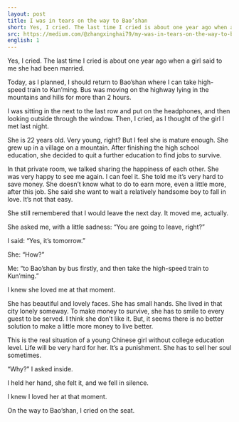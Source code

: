 ```yaml
---
layout: post
title: I was in tears on the way to Bao’shan
short: Yes, I cried. The last time I cried is about one year ago when a girl said to me she had been married.
src: https://medium.com/@zhangxinghai79/my-was-in-tears-on-the-way-to-baoshan-bfa25f814c85
english: 1
---
```


Yes, I cried. The last time I cried is about one year ago when a girl said to me she had been married.

Today, as I planned, I should return to Bao’shan where I can take high-speed train to Kun’ming. Bus was moving on the highway lying in the mountains and hills for more than 2 hours.

I was sitting in the next to the last row and put on the headphones, and then looking outside through the window. Then, I cried, as I thought of the girl I met last night.

She is 22 years old. Very young, right? But I feel she is mature enough. She grew up in a village on a mountain. After finishing the high school education, she decided to quit a further education to find jobs to survive.

In that private room, we talked sharing the happiness of each other. She was very happy to see me again. I can feel it. She told me it’s very hard to save money. She doesn’t know what to do to earn more, even a little more, after this job. She said she want to wait a relatively handsome boy to fall in love. It’s not that easy.

She still remembered that I would leave the next day. It moved me, actually.

She asked me, with a little sadness: “You are going to leave, right?”

I said: “Yes, it’s tomorrow.”

She: “How?”

Me: “to Bao’shan by bus firstly, and then take the high-speed train to Kun’ming.”

I knew she loved me at that moment.

She has beautiful and lovely faces. She has small hands. She lived in that city lonely someway. To make money to survive, she has to smile to every guest to be served. I think she don’t like it. But, it seems there is no better solution to make a little more money to live better.

This is the real situation of a young Chinese girl without college education level. Life will be very hard for her. It’s a punishment. She has to sell her soul sometimes.

“Why?” I asked inside.

I held her hand, she felt it, and we fell in silence.

I knew I loved her at that moment.

On the way to Bao’shan, I cried on the seat.
